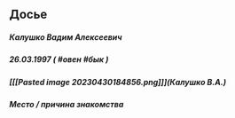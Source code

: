 ## Досье

##### Калушко Вадим Алексеевич
##### 26.03.1997 ( #овен #бык )
##### [[[Pasted image 20230430184856.png]]](Калушко В.А.)
##### Место / причина знакомства


